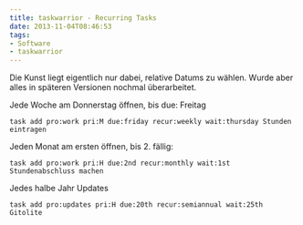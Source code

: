 ```yaml
---
title: taskwarrior - Recurring Tasks
date: 2013-11-04T08:46:53
tags: 
- Software
- taskwarrior
---
```


Die Kunst liegt eigentlich nur dabei, relative Datums zu wählen.
Wurde aber alles in späteren Versionen nochmal überarbeitet.

Jede Woche am Donnerstag öffnen, bis due: Freitag

    task add pro:work pri:M due:friday recur:weekly wait:thursday Stunden eintragen

Jeden Monat am ersten öffnen, bis 2. fällig:

    task add pro:work pri:H due:2nd recur:monthly wait:1st Stundenabschluss machen

Jedes halbe Jahr Updates

    task add pro:updates pri:H due:20th recur:semiannual wait:25th Gitolite